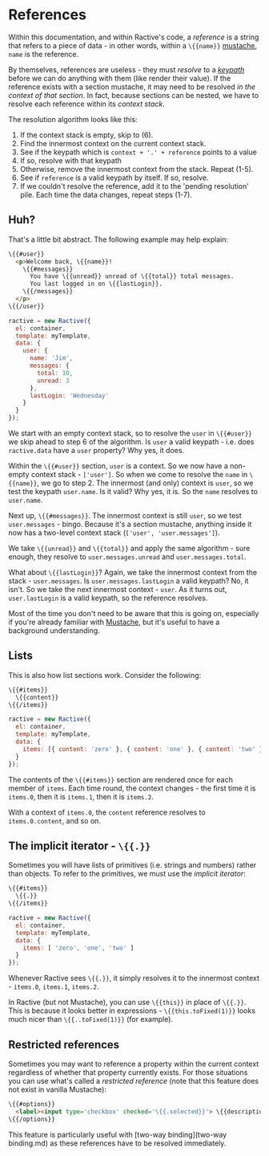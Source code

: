 # References

Within this documentation, and within Ractive's code, a *reference* is a string that refers to a piece of data - in other words, within a `\{{name}}` [mustache](mustaches.md), `name` is the reference.

By themselves, references are useless - they must *resolve* to a *[keypath](keypaths.md)* before we can do anything with them (like render their value). If the reference exists with a section mustache, it may need to be resolved *in the context of that section*. In fact, because sections can be nested, we have to resolve each reference within its *context stack*.

The resolution algorithm looks like this:

1. If the context stack is empty, skip to (6).
2. Find the innermost context on the current context stack.
3. See if the keypath which is `context + '.' + reference` points to a value
4. If so, resolve with that keypath
5. Otherwise, remove the innermost context from the stack. Repeat (1-5).
6. See if `reference` is a valid keypath by itself. If so, resolve.
7. If we couldn't resolve the reference, add it to the 'pending resolution' pile. Each time the data changes, repeat steps (1-7).


## Huh?

That's a little bit abstract. The following example may help explain:

```html
\{{#user}}
  <p>Welcome back, \{{name}}!
    \{{#messages}}
      You have \{{unread}} unread of \{{total}} total messages.
      You last logged in on \{{lastLogin}}.
    \{{/messages}}
  </p>
\{{/user}}
```

```js
ractive = new Ractive({
  el: container,
  template: myTemplate,
  data: {
    user: {
      name: 'Jim',
      messages: {
        total: 10,
        unread: 3
      },
      lastLogin: 'Wednesday'
    }
  }
});
```

We start with an empty context stack, so to resolve the `user` in `\{{#user}}` we skip ahead to step 6 of the algorithm. Is `user` a valid keypath - i.e. does `ractive.data` have a `user` property? Why yes, it does.

Within the `\{{#user}}` section, `user` is a context. So we now have a non-empty context stack - `['user']`. So when we come to resolve the `name` in `\{{name}}`, we go to step 2. The innermost (and only) context is `user`, so we test the keypath `user.name`. Is it valid? Why yes, it is. So the `name` resolves to `user.name`.

Next up, `\{{#messages}}`. The innermost context is still `user`, so we test `user.messages` - bingo. Because it's a section mustache, anything inside it now has a two-level context stack (`['user', 'user.messages']`).

We take `\{{unread}}` and `\{{total}}` and apply the same algorithm - sure enough, they resolve to `user.messages.unread` and `user.messages.total`.

What about `\{{lastLogin}}`? Again, we take the innermost context from the stack - `user.messages`. Is `user.messages.lastLogin` a valid keypath? No, it isn't. So we take the next innermost context - `user`. As it turns out, `user.lastLogin` is a valid keypath, so the reference resolves.

Most of the time you don't need to be aware that this is going on, especially if you're already familiar with [Mustache](mustaches.md), but it's useful to have a background understanding.


## Lists

This is also how list sections work. Consider the following:

```html
\{{#items}}
  \{{content}}
\{{/items}}
```

```js
ractive = new Ractive({
  el: container,
  template: myTemplate,
  data: {
    items: [{ content: 'zero' }, { content: 'one' }, { content: 'two' }]
  }
});
```

The contents of the `\{{#items}}` section are rendered once for each member of `items`. Each time round, the context changes - the first time it is `items.0`, then it is `items.1`, then it is `items.2`.

With a context of `items.0`, the `content` reference resolves to `items.0.content`, and so on.


## The implicit iterator - `\{{.}}`

Sometimes you will have lists of primitives (i.e. strings and numbers) rather than objects. To refer to the primitives, we must use the *implicit iterator*:

```html
\{{#items}}
  \{{.}}
\{{/items}}
```

```js
ractive = new Ractive({
  el: container,
  template: myTemplate,
  data: {
    items: [ 'zero', 'one', 'two' ]
  }
});
```

Whenever Ractive sees `\{{.}}`, it simply resolves it to the innermost context - `items.0`, `items.1`, `items.2`.

In Ractive (but not Mustache), you can use `\{{this}}` in place of `\{{.}}`. This is because it looks better in expressions - `\{{this.toFixed(1)}}` looks much nicer than `\{{..toFixed(1)}}` (for example).

## Restricted references

Sometimes you may want to reference a property within the current context regardless of whether that property currently exists. For those situations you can use what's called a *restricted reference* (note that this feature does not exist in vanilla Mustache):

```html
\{{#options}}
  <label><input type='checkbox' checked='\{{.selected}}'> \{{description}}</label>
\{{/options}}
```

This feature is particularly useful with [two-way binding](two-way binding.md) as these references have to be resolved immediately.
